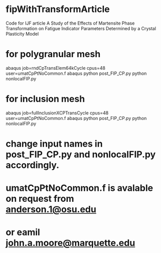 # fipWithTransformArticle
Code for IJF article A Study of the Effects of Martensite Phase Transformation on Fatigue Indicator Parameters Determined by a Crystal Plasticity Model

# for polygranular mesh 

abaqus job=rndCpTransElem64kCycle cpus=48 user=umatCpPtNoCommon.f
abaqus python post_FIP_CP.py 
python nonlocalFIP.py  

# for inclusion mesh
abaqus job=fullInclusionXCPTransCycle cpus=48 user=umatCpPtNoCommon.f
abaqus python post_FIP_CP.py 
python nonlocalFIP.py  

# change input names in post_FIP_CP.py and nonlocalFIP.py accordingly. 
# umatCpPtNoCommon.f is avalable on request from anderson.1@osu.edu
# or eamil john.a.moore@marquette.edu